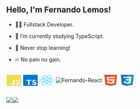 ## Hello, I'm Fernando Lemos!

- 👨‍💻 Fullstack Developer.

- 🔭 I’m currently studying TypeScript.

- 👊 Never stop learning!

- 🔥 No pain no gain.

<div style="display: inline_block"><br>
  <img align="center" alt="Fernando-Js" height="30" width="40" src="https://raw.githubusercontent.com/devicons/devicon/master/icons/javascript/javascript-plain.svg">
  <img align="center" alt="Fernando-Ts" height="30" width="40" src="https://raw.githubusercontent.com/devicons/devicon/master/icons/typescript/typescript-plain.svg">
  <img align="center" alt="Fernando-React" height="30" width="40" src="https://raw.githubusercontent.com/devicons/devicon/master/icons/react/react-original.svg">
  <img align="center" alt="Fernando-React" height="30" width="40" <img src="https://cdn.jsdelivr.net/gh/devicons/devicon/icons/nodejs/nodejs-plain.svg" />
  <img align="center" alt="Fernando-HTML" height="30" width="40" src="https://raw.githubusercontent.com/devicons/devicon/master/icons/html5/html5-original.svg">
  <img align="center" alt="Fernando-CSS" height="30" width="40" src="https://raw.githubusercontent.com/devicons/devicon/master/icons/css3/css3-original.svg">
</div>
  
  ##
 
<div> 
  <a href="https://www.instagram.com/fernando.le09" target="_blank"><img src="https://img.shields.io/badge/-Instagram-%23E4405F?style=for-the-badge&logo=instagram&logoColor=white" target="_blan> 
  <a href="https://www.linkedin.com/in/fernando-lemos-4495ba254/" target="_blank"><img src="https://img.shields.io/badge/-LinkedIn-%230077B5?style=for-the-badge&logo=linkedin&logoColor=white" target="_blank"></a> 
  
</div>
